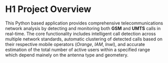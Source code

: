 # H1 Project Overview

This Python based application provides comprehensive telecommunications network analysis by detecting and monitoring both **GSM** and **UMTS** calls in real-time. The core functionality includes intelligent call detection across multiple network standards, automatic clustering of detected calls based on their respective mobile operators (*Orange*, *IAM*, *Inwi*), and accurate estimation of the total number of active users within a specified range which depend mainely on the antenna type and geometery.
